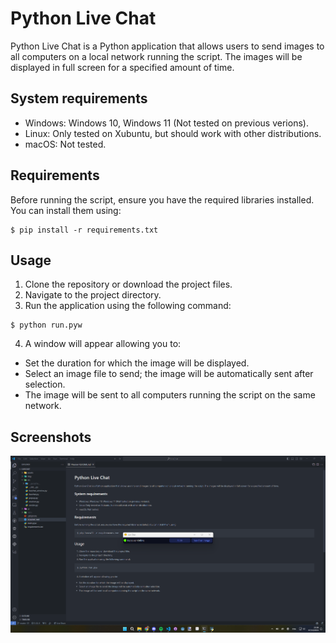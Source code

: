 # Python Live Chat
Python Live Chat is a Python application that allows users to send images to all computers on a local network running the script. The images will be displayed in full screen for a specified amount of time.

## System requirements
* Windows: Windows 10, Windows 11 (Not tested on previous verions).
* Linux: Only tested on Xubuntu, but should work with other distributions.
* macOS: Not tested.

## Requirements
Before running the script, ensure you have the required libraries installed. You can install them using:
```
$ pip install -r requirements.txt
```

## Usage
1. Clone the repository or download the project files.
2. Navigate to the project directory.
3. Run the application using the following command:
```
$ python run.pyw
```
4. A window will appear allowing you to:
* Set the duration for which the image will be displayed.
* Select an image file to send; the image will be automatically sent after selection.
* The image will be sent to all computers running the script on the same network.

## Screenshots
![image](assets/screenshots/screenshot_0.png)